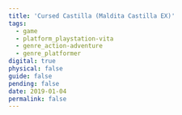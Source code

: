 ```yaml
---
title: 'Cursed Castilla (Maldita Castilla EX)'
tags:
  - game
  - platform_playstation-vita
  - genre_action-adventure
  - genre_platformer
digital: true
physical: false
guide: false
pending: false
date: 2019-01-04
permalink: false
---
```


